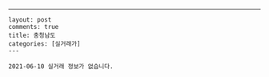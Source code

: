 ---
    layout: post
    comments: true
    title: 충청남도
    categories: [실거래가]
    ---

    2021-06-10 실거래 정보가 없습니다.

    